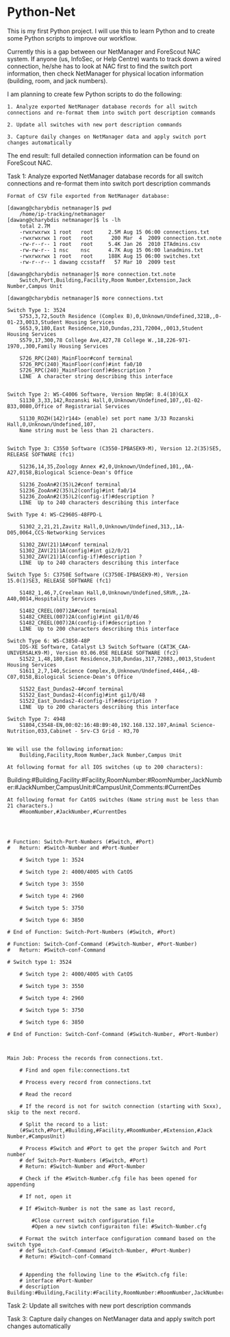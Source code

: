 # Python-Net

This is my first Python project. I will use this to learn Python and to create some Python scripts to improve our workflow. 

Currently this is a gap between our NetManager and ForeScout NAC system. If anyone (us, InfoSec, or Help Centre) wants to track down a wired connection, he/she has to look at NAC first to find the switch port information, then check NetManager for physical location information (building, room, and jack numbers). 

I am planning to create few Python scripts to do the following: 

	1. Analyze exported NetManager database records for all switch connections and re-format them into switch port description commands
	
	2. Update all switches with new port description commands
	
	3. Capture daily changes on NetManager data and apply switch port changes automatically

The end result: full detailed connection information can be found on ForeScout NAC. 


Task 1: Analyze exported NetManager database records for all switch connections and re-format them into switch port description commands
	
	Format of CSV file exported from NetManager database: 
	
	[dawang@charybdis netmanager]$ pwd
		/home/ip-tracking/netmanager
	[dawang@charybdis netmanager]$ ls -lh 
		total 2.7M
		-rwxrwxrwx 1 root   root     2.5M Aug 15 06:00 connections.txt
		-rwxrwxrwx 1 root   root      200 Mar  4  2009 connection.txt.note
		-rw-r--r-- 1 root   root     5.4K Jan 26  2010 ITAdmins.csv
		-rw-rw-r-- 1 nsc    nsc      4.7K Aug 15 06:00 lanadmins.txt
		-rwxrwxrwx 1 root   root     188K Aug 15 06:00 switches.txt
		-rw-r--r-- 1 dawang ccsstaff   57 Mar 10  2009 test

	[dawang@charybdis netmanager]$ more connection.txt.note
		Switch,Port,Building,Facility,Room Number,Extension,Jack Number,Campus Unit
	
	[dawang@charybdis netmanager]$ more connections.txt 
		
	Switch Type 1: 3524
		S753,3,72,South Residence (Complex B),0,Unknown/Undefined,321B,,0-01-23,0013,Student Housing Services
		S653,9,180,East Residence,310,Dundas,231,72004,,0013,Student Housing Services
		S579,17,300,78 College Ave,427,78 College W.,18,226-971-1970,,300,Family Housing Services
		
		S726_RPC(240)_MainFloor#conf terminal
		S726_RPC(240)_MainFloor(conf)#int fa0/10
		S726_RPC(240)_MainFloor(conf)#description ?
  		LINE  A character string describing this interface

		
	Switch Type 2: WS-C4006 Software, Version NmpSW: 8.4(10)GLX
		S1130_3,33,142,Rozanski Hall,0,Unknown/Undefined,107,,01-02-B33,0080,Office of Registrarial Services
		
		S1130_ROZH(142)r144> (enable) set port name 3/33 Rozanski Hall,0,Unknown/Undefined,107,
		Name string must be less than 21 characters.
		
		
	Switch Type 3: C3550 Software (C3550-IPBASEK9-M), Version 12.2(35)SE5, RELEASE SOFTWARE (fc1)
	
		S1236,14,35,Zoology Annex #2,0,Unknown/Undefined,101,,0A-A27,0158,Biological Science-Dean's Office
		
		S1236_ZooAn#2(35)L2#conf terminal
		S1236_ZooAn#2(35)L2(config)#int fa0/14
		S1236_ZooAn#2(35)L2(config-if)#description ?
  		LINE  Up to 240 characters describing this interface
		
	Swith Type 4: WS-C2960S-48FPD-L 
	
		S1302_2,21,21,Zavitz Hall,0,Unknown/Undefined,313,,1A-D05,0064,CCS-Networking Services
		
		S1302_ZAV(21)1A#conf terminal 
		S1302_ZAV(21)1A(config)#int gi2/0/21
		S1302_ZAV(21)1A(config-if)#description ?
  		LINE  Up to 240 characters describing this interface
		
	Switch Type 5: C3750E Software (C3750E-IPBASEK9-M), Version 15.0(1)SE3, RELEASE SOFTWARE (fc1)
	
		S1482_1,46,7,Creelman Hall,0,Unknown/Undefined,SRVR,,2A-A40,0014,Hospitality Services
		
		S1482_CREEL(007)2A#conf terminal 
		S1482_CREEL(007)2A(config)#int gi1/0/46
		S1482_CREEL(007)2A(config-if)#description ?
  		LINE  Up to 200 characters describing this interface
		
	Switch Type 6: WS-C3850-48P 
		IOS-XE Software, Catalyst L3 Switch Software (CAT3K_CAA-UNIVERSALK9-M), Version 03.06.05E RELEASE SOFTWARE (fc2)
		S1522_1,48,180,East Residence,310,Dundas,317,72083,,0013,Student Housing Services
		S1611_2,7,140,Science Complex,0,Unknown/Undefined,4464,,4B-C07,0158,Biological Science-Dean's Office
		
		S1522_East_Dundas2-4#conf terminal 
		S1522_East_Dundas2-4(config)#int gi1/0/48
		S1522_East_Dundas2-4(config-if)#description ?
  		LINE  Up to 200 characters describing this interface
		
	Switch Type 7: 4948
		S1804,C3548-EN,00:02:16:4B:B9:40,192.168.132.107,Animal Science-Nutrition,033,Cabinet - Srv-C3 Grid - H3,70
	
	
	We will use the following information: 
		Building,Facility,Room Number,Jack Number,Campus Unit
	
	At following format for all IOS switches (up to 200 characters): 
	
Building:#Building,Facility:#Facility,RoomNumber:#RoomNumber,JackNumber:#JackNumber,CampusUnit:#CampusUnit,Comments:#CurrentDes
		
	At following format for CatOS switches (Name string must be less than 21 characters.)
		#RoomNumber,#JackNumber,#CurrentDes
		
		
		
	
	# Function: Switch-Port-Numbers (#Switch, #Port)
	#	Return: #Switch-Number and #Port-Number
	
		# Switch type 1: 3524		
			
		# Switch type 2: 4000/4005 with CatOS
			
		# Switch type 3: 3550
			
		# Switch type 4: 2960
			
		# Switch type 5: 3750
			
		# Switch type 6: 3850
	
	# End of Function: Switch-Port-Numbers (#Switch, #Port)
	
	# Function: Switch-Conf-Command (#Switch-Number, #Port-Number)
	# 	Return: #Switch-conf-Command
	
	# Switch type 1: 3524		
			
		# Switch type 2: 4000/4005 with CatOS
			
		# Switch type 3: 3550
			
		# Switch type 4: 2960
			
		# Switch type 5: 3750
			
		# Switch type 6: 3850
	
	# End of Function: Switch-Conf-Command (#Switch-Number, #Port-Number)
	
	
	
	Main Job: Process the records from connections.txt. 
		
		# Find and open file:connections.txt
		
		# Process every record from connections.txt
		
		# Read the record
		
		# If the record is not for switch connection (starting with Sxxx), skip to the next record. 
		
		# Split the record to a list:
		(#Switch,#Port,#Building,#Facility,#RoomNumber,#Extension,#Jack Number,#CampusUnit)
		
		# Process #Switch and #Port to get the proper Switch and Port number
		# def Switch-Port-Numbers (#Switch, #Port)
		# Return: #Switch-Number and #Port-Number
		
		# Check if the #Switch-Number.cfg file has been opened for appending
		
		# If not, open it
		
		# If #Switch-Number is not the same as last record, 
		
			#Close current switch configuration file
			#Open a new siwtch configuraiton file: #Switch-Number.cfg
		
		# Format the switch interface configuration command based on the switch type
		# def Switch-Conf-Command (#Switch-Number, #Port-Number)
		# Return: #Switch-conf-Command
			
			
		# Appending the following line to the #Switch.cfg file: 
		# interface #Port-Number
		# description Building:#Building,Facility:#Facility,RoomNumber:#RoomNumber,JackNumber:#JackNumber,CampusUnit:#CampusUnit,Comments:#CurrentDes
			
		
		
Task 2: Update all switches with new port description commands


Task 3: Capture daily changes on NetManager data and apply switch port changes automatically

